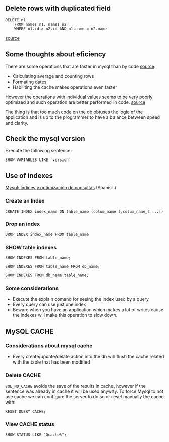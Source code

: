 ## Delete rows with duplicated field

```mysql
DELETE n1 
    FROM names n1, names n2 
    WHERE n1.id > n2.id AND n1.name = n2.name
```

[source](http://stackoverflow.com/a/5016434)

## Some thoughts about eficiency
There are some operations that are faster in mysql than by code
[source](http://www.onextrapixel.com/2010/06/23/mysql-has-functions-part-5-php-vs-mysql-performance/):

* Calculating average and counting rows
* Formating dates
* Habiliting the cache makes operations even faster

However the operations with individual values seems to be very poorly optimized
and such operation are better performed in code.
[source](http://stackoverflow.com/a/6449162)

The thing is that too much code on the db obtuses the logic of the application
and is up to the programmer to have a balance between speed and clarity.

## Check the mysql version

Execute the following sentence:

```mysql
SHOW VARIABLES LIKE `version`
```

## Use of indexes

[Mysql: Índices y optimización de consultas](https://www.dimensis.com/consejos-1-1.html) (Spanish)

### Create an Index

```mysql
CREATE INDEX index_name ON table_name (colum_name [,colum_name_2 ...])
```

### Drop an index

```mysql
DROP INDEX index_name FROM table_name
```

### SHOW table indexes

```mysql
SHOW INDEXES FROM table_name;

SHOW INDEXES FROM table_name FROM db_name;

SHOW INDEXES FROM db_name.table_name;
```

### Some considerations

* Execute the explain comand for seeing the index used by a query
* Every query can use just one index
* Beware when you have an application which makes a lot of writes cause the indexes will make this 
operation to slow down.

## MySQL CACHE

### Considerations about mysql cache
* Every create/update/delate action into the db will flush the cache related with the table that has been modified

### Delete CACHE

`SQL_NO_CACHE` avoids the save of the results in cache, however if the sentence was already in cache
it will be used anyway. To force Mysql to not use cache we can configure the server to do so or reset
manually the cache with:

```mysql
RESET QUERY CACHE;
```

### View CACHE status

```mysql
SHOW STATUS LIKE "Qcache%";
```
